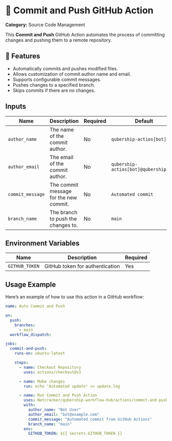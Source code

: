 # 🚀 Commit and Push GitHub Action

**Category:** Source Code Management

This **Commit and Push** GitHub Action automates the process of committing changes and pushing them to a remote repository.

## 📌 Features

- Automatically commits and pushes modified files.
- Allows customization of commit author name and email.
- Supports configurable commit messages.
- Pushes changes to a specified branch.
- Skips commits if there are no changes.

## Inputs

| Name             | Description                            | Required | Default                               |
| ---------------- | -------------------------------------- | -------- | ------------------------------------- |
| `author_name`    | The name of the commit author.         | No       | `qubership-actios[bot]`               |
| `author_email`   | The email of the commit author.        | No       | `qubership-actios[bot]@qubership.com` |
| `commit_message` | The commit message for the new commit. | No       | `Automated commit`                    |
| `branch_name`    | The branch to push the changes to.     | No       | `main`                                |

## Environment Variables

| Name           | Description                     | Required |
| -------------- | ------------------------------- | -------- |
| `GITHUB_TOKEN` | GitHub token for authentication | Yes      |

## Usage Example

Here’s an example of how to use this action in a GitHub workflow:

```yaml
name: Auto Commit and Push

on:
  push:
    branches:
      - main
  workflow_dispatch:

jobs:
  commit-and-push:
    runs-on: ubuntu-latest

    steps:
      - name: Checkout Repository
        uses: actions/checkout@v3

      - name: Make changes
        run: echo "Automated update" >> update.log

      - name: Run Commit and Push Action
        uses: Netcracker/qubership-workflow-hub/actions/commit-and-push@main
        with:
          author_name: "Bot User"
          author_email: "bot@example.com"
          commit_message: "Automated commit from GitHub Actions"
          branch_name: "main"
        env:
          GITHUB_TOKEN: ${{ secrets.GITHUB_TOKEN }}
```
